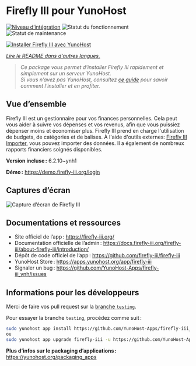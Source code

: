 <!--
Nota bene : ce README est automatiquement généré par <https://github.com/YunoHost/apps/tree/master/tools/readme_generator>
Il NE doit PAS être modifié à la main.
-->

# Firefly III pour YunoHost

[![Niveau d’intégration](https://apps.yunohost.org/badge/integration/firefly-iii)](https://ci-apps.yunohost.org/ci/apps/firefly-iii/)
![Statut du fonctionnement](https://apps.yunohost.org/badge/state/firefly-iii)
![Statut de maintenance](https://apps.yunohost.org/badge/maintained/firefly-iii)

[![Installer Firefly III avec YunoHost](https://install-app.yunohost.org/install-with-yunohost.svg)](https://install-app.yunohost.org/?app=firefly-iii)

*[Lire le README dans d'autres langues.](./ALL_README.md)*

> *Ce package vous permet d’installer Firefly III rapidement et simplement sur un serveur YunoHost.*  
> *Si vous n’avez pas YunoHost, consultez [ce guide](https://yunohost.org/install) pour savoir comment l’installer et en profiter.*

## Vue d’ensemble

Firefly III est un gestionnaire pour vos finances personnelles. Cela peut vous aider à suivre vos dépenses et vos revenus, afin que vous puissiez dépenser moins et économiser plus. Firefly III prend en charge l'utilisation de budgets, de catégories et de balises. À l'aide d'outils externes: [Firefly III Importer](https://github.com/YunoHost-Apps/firefly-iii-di_ynh), vous pouvez importer des données. Il a également de nombreux rapports financiers soignés disponibles.

**Version incluse :** 6.2.10~ynh1

**Démo :** <https://demo.firefly-iii.org/login>

## Captures d’écran

![Capture d’écran de Firefly III](./doc/screenshots/imac-complete.png)

## Documentations et ressources

- Site officiel de l’app : <https://firefly-iii.org/>
- Documentation officielle de l’admin : <https://docs.firefly-iii.org/firefly-iii/about-firefly-iii/introduction/>
- Dépôt de code officiel de l’app : <https://github.com/firefly-iii/firefly-iii>
- YunoHost Store : <https://apps.yunohost.org/app/firefly-iii>
- Signaler un bug : <https://github.com/YunoHost-Apps/firefly-iii_ynh/issues>

## Informations pour les développeurs

Merci de faire vos pull request sur la [branche `testing`](https://github.com/YunoHost-Apps/firefly-iii_ynh/tree/testing).

Pour essayer la branche `testing`, procédez comme suit :

```bash
sudo yunohost app install https://github.com/YunoHost-Apps/firefly-iii_ynh/tree/testing --debug
ou
sudo yunohost app upgrade firefly-iii -u https://github.com/YunoHost-Apps/firefly-iii_ynh/tree/testing --debug
```

**Plus d’infos sur le packaging d’applications :** <https://yunohost.org/packaging_apps>
